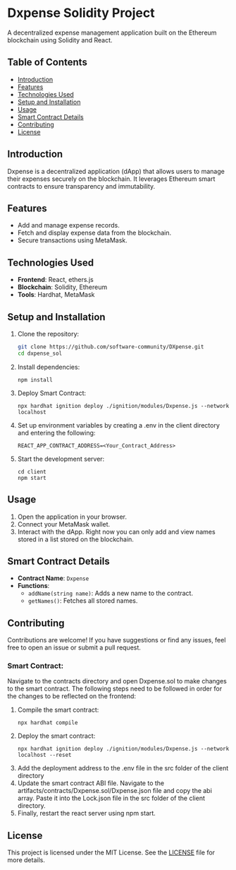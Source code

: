 # Dxpense Solidity Project

A decentralized expense management application built on the Ethereum blockchain using Solidity and React.

## Table of Contents
- [Introduction](#introduction)
- [Features](#features)
- [Technologies Used](#technologies-used)
- [Setup and Installation](#setup-and-installation)
- [Usage](#usage)
- [Smart Contract Details](#smart-contract-details)
- [Contributing](#contributing)
- [License](#license)

## Introduction
Dxpense is a decentralized application (dApp) that allows users to manage their expenses securely on the blockchain. It leverages Ethereum smart contracts to ensure transparency and immutability.

## Features
- Add and manage expense records.
- Fetch and display expense data from the blockchain.
- Secure transactions using MetaMask.

## Technologies Used
- **Frontend**: React, ethers.js
- **Blockchain**: Solidity, Ethereum
- **Tools**: Hardhat, MetaMask

## Setup and Installation
1. Clone the repository:
   ```bash
   git clone https://github.com/software-community/DXpense.git
   cd dxpense_sol
   ```

2. Install dependencies:
    ```
    npm install
    ```

3. Deploy Smart Contract:
    ```
    npx hardhat ignition deploy ./ignition/modules/Dxpense.js --network localhost
    ```

4. Set up environment variables by creating a .env in the client directory and entering the following: 
    ```
    REACT_APP_CONTRACT_ADDRESS=<Your_Contract_Address>
    ```

5. Start the development server: 
    ```
    cd client 
    npm start
    ```

## Usage
1. Open the application in your browser.
2. Connect your MetaMask wallet.
3. Interact with the dApp. Right now you can only add and view names stored in a list stored on the blockchain.

## Smart Contract Details
- **Contract Name**: `Dxpense`
- **Functions**:
  - `addName(string name)`: Adds a new name to the contract.
  - `getNames()`: Fetches all stored names.

## Contributing
Contributions are welcome! If you have suggestions or find any issues, feel free to open an issue or submit a pull request.
### Smart Contract:
Navigate to the contracts directory and open Dxpense.sol to make changes to the smart contract. The following steps need to be followed in order for the changes to be reflected on the frontend: 
1. Compile the smart contract:
    ```
    npx hardhat compile
    ```
2. Deploy the smart contract: 
    ```
    npx hardhat ignition deploy ./ignition/modules/Dxpense.js --network localhost --reset
    ```
3. Add the deployment address to the .env file in the src folder of the client directory
4. Update the smart contract ABI file. Navigate to the artifacts/contracts/Dxpense.sol/Dxpense.json file and copy the abi array. Paste it into the Lock.json file in the src folder of the client directory.
5. Finally, restart the react server using npm start.

## License
This project is licensed under the MIT License. See the [LICENSE](LICENSE) file for more details.